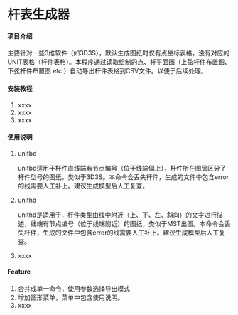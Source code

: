 # 杆表生成器

#### 项目介绍
主要针对一些3维软件（如3D3S），默认生成图纸时仅有点坐标表格，没有对应的UNIT表格（杆件表格）。本程序通过读取绘制的点、杆平面图（上弦杆件布置图、下弦杆件布置图 etc.）自动导出杆件表格到CSV文件。以便于后续处理。

#### 安装教程

1. xxxx
2. xxxx
3. xxxx

#### 使用说明

1. unitbd

   unitbd适用于杆件直线端有节点编号（位于线端偏上），杆件所在图层区分了杆件型号的图纸。类似于3D3S。本命令会丢失杆件，生成的文件中包含error的线需要人工补上。建议生成模型后人工复查。

2. unithd

   unithd是适用于，杆件类型由线中附近（上、下、左、斜向）的文字进行描述，线端有节点编号（位于线端附近）的图纸，类似于MST出图。本命令会丢失杆件，生成的文件中包含error的线需要人工补上。建议生成模型后人工复查。

3. xxxx

#### Feature

1. 合并成单一命令，使用参数选择导出模式
2. 增加图形菜单，菜单中包含使用说明。
3. xxxx


